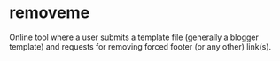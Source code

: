 # removeme
Online tool where a user submits a template file (generally a blogger template) and requests for removing forced footer (or any other) link(s).
